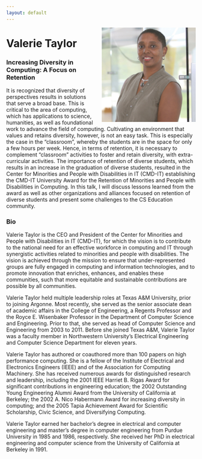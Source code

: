 ```yaml
---
layout: default
---
```


<img 	src = "/images/speakers/taylor.jpg" 
			width = "250px"
			style="float:right; margin-left: 20px;"
			>

# Valerie Taylor


<a name = "abstract"> </a>

### Increasing Diversity in Computing: A Focus on Retention

It is recognized that diversity of perspectives results in solutions that serve a broad base.  This is critical to the area of computing, which has applications to science, humanities, as well as foundational work to advance the field of computing.  Cultivating an environment that values and retains diversity, however, is not an easy task.  This is especially the case in the “classroom”, whereby the students are in the space for only a few hours per week.  Hence, in terms of retention, it is necessary to complement “classroom” activities to foster and retain diversity, with extra-curricular activities.  The importance of retention of diverse students, which results in an increase in the graduation of diverse students, resulted in the Center for Minorities and People with Disabilities in IT (CMD-IT) establishing the CMD-IT University Award for the Retention of Minorities and People with Disabilities in Computing.  In this talk, I will discuss lessons learned from the award as well as other organizations and alliances focused on retention of diverse students and present some challenges to the CS Education community.

<a name = "bio"> </a>

### Bio
Valerie Taylor is the CEO and President of the Center for Minorities and People with Disabilities in IT (CMD-IT), for which the vision is to contribute to the national need for an effective workforce in computing and IT through synergistic activities related to minorities and people with disabilities.  The vision is achieved through the mission to ensure that under-represented groups are fully engaged in computing and information technologies, and to promote innovation that enriches, enhances, and enables these communities, such that more equitable and sustainable contributions are possible by all communities.

Valerie Taylor held multiple leadership roles at Texas A&M University, prior to joining Argonne.  Most recently, she served as the senior associate dean of academic affairs in the College of Engineering, a Regents Professor and the Royce E. Wisenbaker Professor in the Department of Computer Science and Engineering.  Prior to that, she served as head of Computer Science and Engineering from 2003 to 2011.  Before she joined Texas A&M, Valerie Taylor was a faculty member in Northwestern University’s Electrical Engineering and Computer Science Department for eleven years. 

Valerie Taylor has authored or coauthored more than 100 papers on high performance computing.  She is a fellow of the Institute of Electrical and Electronics Engineers (IEEE) and of the Association for Computing Machinery.  She has received numerous awards for distinguished research and leadership, including the 2001 IEEE Harriet B. Rigas Award for significant contributions in engineering education; the 2002 Outstanding Young Engineering Alumni Award from the University of California at Berkeley; the 2002 A. Nico Habermann Award for increasing diversity in computing; and the 2005 Tapia Achievement Award for Scientific Scholarship, Civic Science, and Diversifying Computing.

Valerie Taylor earned her bachelor’s degree in electrical and computer engineering and master’s degree in computer engineering from Purdue University in 1985 and 1986, respectively.  She received her PhD in electrical engineering and computer science from the University of California at Berkeley in 1991.


